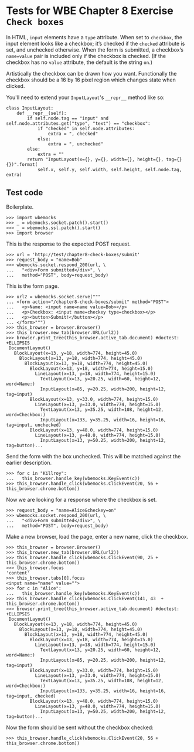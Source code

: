 Tests for WBE Chapter 8 Exercise `Check boxes`
============================================

In HTML, `input` elements have a `type` attribute. When set to `checkbox`,
the input element looks like a checkbox; it’s checked if the `checked`
attribute is set, and unchecked otherwise. When the form is submitted,
a checkbox’s `name=value` pair is included only if the checkbox is
checked. (If the checkbox has no `value` attribute, the default is the
string `on`.)

Artistically the checkbox can be drawn how you want. Functionally the
checkbox should be a 16 by 16 pixel region which changes state when
clicked.

You'll need to extend your `InputLayout`'s `__repr__` method like so:

```
class InputLayout:
    def __repr__(self):
        if self.node.tag == "input" and self.node.attributes.get("type", "text") == "checkbox":
            if "checked" in self.node.attributes:
                extra = ", checked"
            else:
                extra = ", unchecked"
        else:
            extra = ""
        return "InputLayout(x={}, y={}, width={}, height={}, tag={}{})".format(
            self.x, self.y, self.width, self.height, self.node.tag, extra)
```

Test code
---------

Boilerplate.

    >>> import wbemocks
    >>> _ = wbemocks.socket.patch().start()
    >>> _ = wbemocks.ssl.patch().start()
    >>> import browser

This is the response to the expected POST request.

    >>> url = 'http://test/chapter8-check-boxes/submit'
    >>> request_body = "name=Bob"
    >>> wbemocks.socket.respond_200(url, \
    ...   "<div>Form submitted</div>", \
    ...   method="POST", body=request_body)

This is the form page.

    >>> url2 = wbemocks.socket.serve("""
    ... <form action="/chapter8-check-boxes/submit" method="POST">
    ...   <p>Name: <input name=name value=Bob></p>
    ...   <p>Checkbox: <input name=checkey type=checkbox></p>
    ...   <p><button>Submit!</button></p>
    ... </form>""")
    >>> this_browser = browser.Browser()
    >>> this_browser.new_tab(browser.URL(url2))
    >>> browser.print_tree(this_browser.active_tab.document) #doctest: +ELLIPSIS
     DocumentLayout()
       BlockLayout(x=13, y=18, width=774, height=45.0)
         BlockLayout(x=13, y=18, width=774, height=45.0)
           BlockLayout(x=13, y=18, width=774, height=45.0)
             BlockLayout(x=13, y=18, width=774, height=15.0)
               LineLayout(x=13, y=18, width=774, height=15.0)
                 TextLayout(x=13, y=20.25, width=60, height=12, word=Name:)
                 InputLayout(x=85, y=20.25, width=200, height=12, tag=input)
             BlockLayout(x=13, y=33.0, width=774, height=15.0)
               LineLayout(x=13, y=33.0, width=774, height=15.0)
                 TextLayout(x=13, y=35.25, width=108, height=12, word=Checkbox:)
                 InputLayout(x=133, y=35.25, width=16, height=16, tag=input, unchecked)
             BlockLayout(x=13, y=48.0, width=774, height=15.0)
               LineLayout(x=13, y=48.0, width=774, height=15.0)
                 InputLayout(x=13, y=50.25, width=200, height=12, tag=button)...

Send the form with the box unchecked. This will be matched against the earlier description.

    >>> for c in "Killroy":
    ...   this_browser.handle_key(wbemocks.KeyEvent(c))
    >>> this_browser.handle_click(wbemocks.ClickEvent(20, 56 + this_browser.chrome.bottom))

Now we are looking for a response where the checkbox is set.

    >>> request_body = "name=Alice&checkey=on"
    >>> wbemocks.socket.respond_200(url, \
    ...   "<div>Form submitted</div>", \
    ...   method="POST", body=request_body)

Make a new browser, load the page, enter a new name, click the
checkbox.

    >>> this_browser = browser.Browser()
    >>> this_browser.new_tab(browser.URL(url2))
    >>> this_browser.handle_click(wbemocks.ClickEvent(90, 25 + this_browser.chrome.bottom))
    >>> this_browser.focus
    'content'
    >>> this_browser.tabs[0].focus
    <input name="name" value="">
    >>> for c in "Alice":
    ...   this_browser.handle_key(wbemocks.KeyEvent(c))
    >>> this_browser.handle_click(wbemocks.ClickEvent(141, 43  + this_browser.chrome.bottom))
    >>> browser.print_tree(this_browser.active_tab.document) #doctest: +ELLIPSIS
     DocumentLayout()
       BlockLayout(x=13, y=18, width=774, height=45.0)
         BlockLayout(x=13, y=18, width=774, height=45.0)
           BlockLayout(x=13, y=18, width=774, height=45.0)
             BlockLayout(x=13, y=18, width=774, height=15.0)
               LineLayout(x=13, y=18, width=774, height=15.0)
                 TextLayout(x=13, y=20.25, width=60, height=12, word=Name:)
                 InputLayout(x=85, y=20.25, width=200, height=12, tag=input)
             BlockLayout(x=13, y=33.0, width=774, height=15.0)
               LineLayout(x=13, y=33.0, width=774, height=15.0)
                 TextLayout(x=13, y=35.25, width=108, height=12, word=Checkbox:)
                 InputLayout(x=133, y=35.25, width=16, height=16, tag=input, checked)
             BlockLayout(x=13, y=48.0, width=774, height=15.0)
               LineLayout(x=13, y=48.0, width=774, height=15.0)
                 InputLayout(x=13, y=50.25, width=200, height=12, tag=button)...
                 
Now the form should be sent without the checkbox checked:

    >>> this_browser.handle_click(wbemocks.ClickEvent(20, 56 + this_browser.chrome.bottom))
